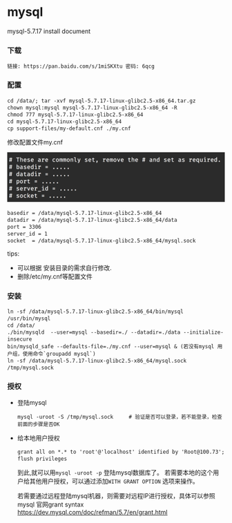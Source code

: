# mysql
mysql-5.7.17 install document

### 下载

```shell
链接: https://pan.baidu.com/s/1miSKXtu 密码: 6qcg
```

### 配置

```shell
cd /data/; tar -xvf mysql-5.7.17-linux-glibc2.5-x86_64.tar.gz
chown mysql:mysql mysql-5.7.17-linux-glibc2.5-x86_64 -R
chmod 777 mysql-5.7.17-linux-glibc2.5-x86_64
cd mysql-5.7.17-linux-glibc2.5-x86_64
cp support-files/my-default.cnf ./my.cnf
```

修改配置文件my.cnf

![my.cnf](./doc/my.cnf.png)

```shell
basedir = /data/mysql-5.7.17-linux-glibc2.5-x86_64
datadir = /data/mysql-5.7.17-linux-glibc2.5-x86_64/data
port = 3306
server_id = 1
socket  = /data/mysql-5.7.17-linux-glibc2.5-x86_64/mysql.sock
```

tips:
- 可以根据 安装目录的需求自行修改.
- 删除/etc/my.cnf等配置文件

### 安装

```shell
ln -sf /data/mysql-5.7.17-linux-glibc2.5-x86_64/bin/mysql /usr/bin/mysql
cd /data/
./bin/mysqld  --user=mysql --basedir=./ --datadir=./data --initialize-insecure
bin/mysqld_safe --defaults-file=./my.cnf --user=mysql & (若没有mysql 用户组，使用命令`groupadd mysql`)
ln -sf /data/mysql-5.7.17-linux-glibc2.5-x86_64/mysql.sock /tmp/mysql.sock
```

### 授权

- 登陆mysql

  ```shell
  mysql -uroot -S /tmp/mysql.sock	  # 验证是否可以登录，若不能登录，检查前面的步骤是否OK
  ```

- 给本地用户授权

  ```shell
  grant all on *.* to 'root'@'localhost' identified by 'Root@100.73';
  flush privileges
  ```

  到此,就可以用`mysql -uroot -p` 登陆mysql数据库了。
  若需要本地的这个用户给其他用户授权，可以通过添加`WITH GRANT OPTION` 选项来操作。 

  若需要通过远程登陆mysql机器，则需要对远程IP进行授权，具体可以参照mysql 官网grant syntax <https://dev.mysql.com/doc/refman/5.7/en/grant.html>

  ​
